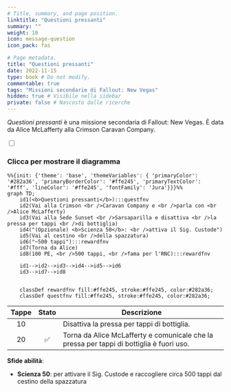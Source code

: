 ```yaml
---
# Title, summary, and page position.
linktitle: "Questioni pressanti"
summary: ""
weight: 10
icon: message-question
icon_pack: fas

# Page metadata.
title: "Questioni pressanti"
date: 2022-11-15
type: book # Do not modify.
commentable: true
tags: "Missioni secondarie di Fallout: New Vegas"
hidden: true # Visibile nella sidebar
private: false # Nascosto dalle ricerche
---
```


<div class="fnv">


*Questioni pressanti* è una missione secondaria di Fallout: New Vegas. È data da Alice McLafferty alla Crimson Caravan Company.


<section class="chart-collapse">
<input type="checkbox" name="collapse2" id="handle2">
<h3 class="handle">
<label for="handle2">Clicca per mostrare il diagramma</label>
</h3>
<div class="content">

```mermaid
%%{init: {'theme': 'base', 'themeVariables': { 'primaryColor': '#282a36', 'primaryBorderColor': '#ffe245', 'primaryTextColor': '#fff', 'lineColor': '#ffe245', 'fontFamily': 'Jura'}}}%%
graph TD;
    id1(<b>Questioni pressanti</b>):::questfnv
    id2(Vai alla Crimson <br />Caravan Company e <br />parla con <br />Alice McLafferty)
    id3(Vai alla Sede Sunset <br />Sarsaparilla e disattiva <br />la pressa per tappi <br />di bottiglia)
    id4("(Opzionale) <b>Scienza 50</b>: <br />attiva il Sig. Custode")
    id5(Vai al cestino <br />della spazzatura)
    id6("~500 tappi"):::rewardfnv
    id7(Torna da Alice) 
    id8(100 PE, <br />500 tappi, <br />fama per l'RNC):::rewardfnv
    
    id1-->id2-->id3-->id4-->id5-->id6
    id3-->id7-->id8
    
    
    classDef rewardfnv fill:#ffe245, stroke:#ffe245, color:#282a36;
    classDef questfnv fill:#ffe245, stroke:#ffe245, color:#282a36;
```

</div>
</section>

| Tappe |       Stato        | Descrizione |
|:-----:|:------------------:| ----------- |
|                           10                          |            | Disattiva la pressa per tappi di bottiglia.                                                                                                                                 |
|                           20                          | :white_check_mark: | Torna da Alice McLafferty e comunicale che la pressa per tappi di bottiglia è fuori uso.                                                                                    |




**Sfide abilità**:
- **Scienza 50**: per attivare il Sig. Custode e raccogliere circa 500 tappi dal cestino della spazzatura





</div>


